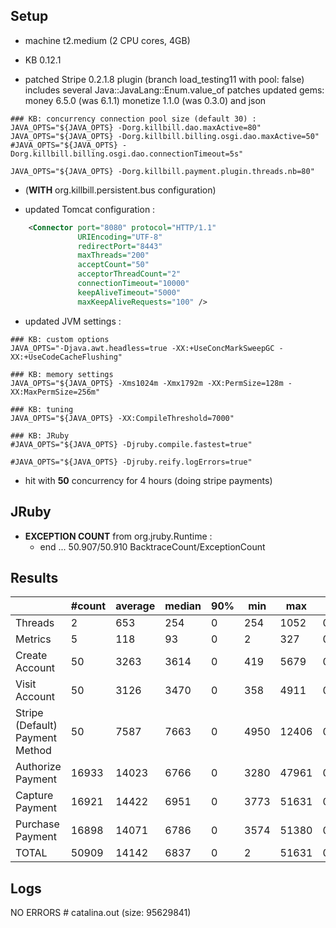 ## Setup

- machine t2.medium (2 CPU cores, 4GB)

- KB 0.12.1
- patched Stripe 0.2.1.8 plugin (branch load_testing11 with pool: false)
  includes several Java::JavaLang::Enum.value_of patches
  updated gems: money 6.5.0 (was 6.1.1) monetize 1.1.0 (was 0.3.0) and json
  
```
### KB: concurrency connection pool size (default 30) :
JAVA_OPTS="${JAVA_OPTS} -Dorg.killbill.dao.maxActive=80"
JAVA_OPTS="${JAVA_OPTS} -Dorg.killbill.billing.osgi.dao.maxActive=50"
#JAVA_OPTS="${JAVA_OPTS} -Dorg.killbill.billing.osgi.dao.connectionTimeout=5s"

JAVA_OPTS="${JAVA_OPTS} -Dorg.killbill.payment.plugin.threads.nb=80"
```

- (**WITH** org.killbill.persistent.bus configuration)

- updated Tomcat configuration :
```xml
    <Connector port="8080" protocol="HTTP/1.1"
               URIEncoding="UTF-8"
               redirectPort="8443"
               maxThreads="200"
               acceptCount="50"
               acceptorThreadCount="2"
               connectionTimeout="10000"
               keepAliveTimeout="5000"
               maxKeepAliveRequests="100" />
```

- updated JVM settings :
```
### KB: custom options
JAVA_OPTS="-Djava.awt.headless=true -XX:+UseConcMarkSweepGC -XX:+UseCodeCacheFlushing"

### KB: memory settings
JAVA_OPTS="${JAVA_OPTS} -Xms1024m -Xmx1792m -XX:PermSize=128m -XX:MaxPermSize=256m"

### KB: tuning
JAVA_OPTS="${JAVA_OPTS} -XX:CompileThreshold=7000"

### KB: JRuby
#JAVA_OPTS="${JAVA_OPTS} -Djruby.compile.fastest=true"

#JAVA_OPTS="${JAVA_OPTS} -Djruby.reify.logErrors=true"
```

- hit with **50** concurrency for 4 hours (doing stripe payments)


## JRuby

- **EXCEPTION COUNT** from org.jruby.Runtime :
  * end  ... 50.907/50.910 BacktraceCount/ExceptionCount

## Results

|                                 | #count | average | median | 90% |  min |   max |   errors | bandwidth |
| ------------------------------- | ------ | ------- | ------ | --- | ---- | ----- | -------- | --------- |
|                         Threads |      2 |     653 |    254 |   0 |  254 |  1052 | 0.00000% |    0.02/s |
|                         Metrics |      5 |     118 |     93 |   0 |    2 |   327 | 0.20000% |    0.02/s |
|                  Create Account |     50 |    3263 |   3614 |   0 |  419 |  5679 | 0.00000% |    1.32/s |
|                   Visit Account |     50 |    3126 |   3470 |   0 |  358 |  4911 | 0.00000% |     1.8/s |
| Stripe (Default) Payment Method |     50 |    7587 |   7663 |   0 | 4950 | 12406 | 0.00000% |    1.11/s |
|               Authorize Payment |  16933 |   14023 |   6766 |   0 | 3280 | 47961 | 0.00000% |    1.04/s |
|                 Capture Payment |  16921 |   14422 |   6951 |   0 | 3773 | 51631 | 0.00000% |    0.91/s |
|                Purchase Payment |  16898 |   14071 |   6786 |   0 | 3574 | 51380 | 0.00000% |    1.04/s |
|                           TOTAL |  50909 |   14142 |   6837 |   0 |    2 | 51631 | 0.00002% |    3.02/s |



## Logs

NO ERRORS # catalina.out (size: 95629841)
